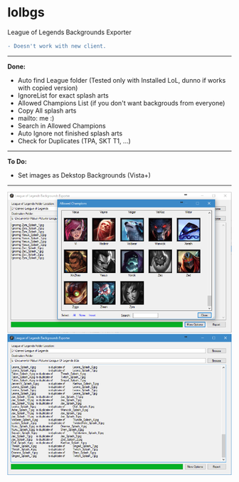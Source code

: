lolbgs
======

League of Legends Backgrounds Exporter
```diff
- Doesn't work with new client.
```
<hr>
<b>Done:</b>

* Auto find League folder (Tested only with Installed LoL, dunno if works with copied version)
* IgnoreList for exact splash arts
* Allowed Champions List (if you don't want backgrouds from everyone)
* Copy All splash arts
* mailto: me :)
* Search in Allowed Champions
* Auto Ignore not finished splash arts
* Check for Duplicates (TPA, SKT T1, ...)

<hr>
<b>To Do:</b>

* Set images as Dekstop Backgrounds (Vista+)
<hr>

<img src="Screenshot.png"/>
<img src="Screenshot2.png"/>

